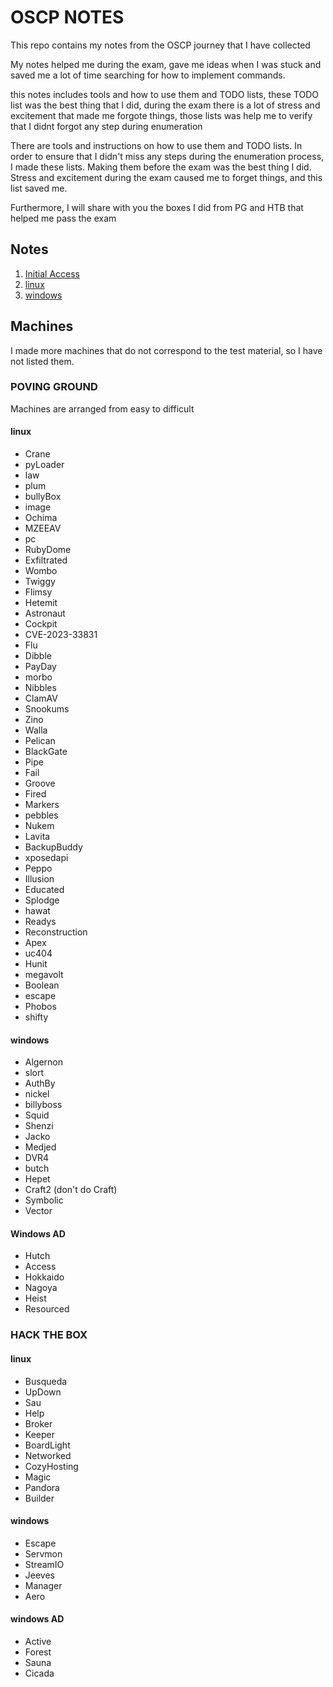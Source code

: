 # OSCP NOTES

This repo contains my notes from the OSCP journey that I have collected

My notes helped me during the exam, gave me ideas when I was stuck and saved me a lot of time searching for how to implement commands.

this notes includes tools and how to use them and TODO lists, these TODO list was the best thing that I did, during the exam there is a lot of stress and excitement that made me forgote things, those lists was help me to verify that I didnt forgot any step during enumeration

There are tools and instructions on how to use them and TODO lists. In order to ensure that I didn't miss any steps during the enumeration process, I made these lists. Making them before the exam was the best thing I did. Stress and excitement during the exam caused me to forget things, and this list saved me.

Furthermore, I will share with you the boxes I did from PG and HTB that helped me pass the exam

## Notes 

1. [Initial Access](https://github.com/lihi13/OSCP/tree/main/Initial%20Access)
2. [linux](https://github.com/lihi13/OSCP/tree/main/linux)
3. [windows](https://github.com/lihi13/OSCP/tree/main/windows)

## Machines

I made more machines that do not correspond to the test material, so I have not listed them.

### POVING GROUND

Machines are arranged from easy to difficult

#### linux

- Crane
- pyLoader
- law
- plum
- bullyBox
- image
- Ochima
- MZEEAV
- pc
- RubyDome
- Exfiltrated
- Wombo
- Twiggy
- Flimsy
- Hetemit
- Astronaut
- Cockpit
- CVE-2023-33831
- Flu
- Dibble 
- PayDay
- morbo
- Nibbles
- ClamAV 
- Snookums 
- Zino 
- Walla 
- Pelican 
- BlackGate
- Pipe
- Fail
- Groove
- Fired
- Markers
- pebbles
- Nukem
- Lavita
- BackupBuddy
- xposedapi
- Peppo 
- Illusion
- Educated
- Splodge
- hawat
- Readys 
- Reconstruction
- Apex
- uc404
- Hunit 
- megavolt
- Boolean
- escape
- Phobos
- shifty

#### windows

- Algernon
- slort
- AuthBy
- nickel
- billyboss
- Squid
- Shenzi
- Jacko
- Medjed
- DVR4
- butch
- Hepet
- Craft2 (don't do Craft)
- Symbolic
- Vector


#### Windows AD 

- Hutch 
- Access
- Hokkaido
- Nagoya
- Heist 
- Resourced

### HACK THE BOX

#### linux

- Busqueda 
- UpDown 
- Sau 
- Help 
- Broker 
- Keeper 
- BoardLight 
- Networked 
- CozyHosting 
- Magic 
- Pandora 
- Builder 

#### windows

- Escape 
- Servmon 
- StreamIO
- Jeeves 
- Manager
- Aero 


#### windows AD

- Active 
- Forest
- Sauna 
- Cicada 